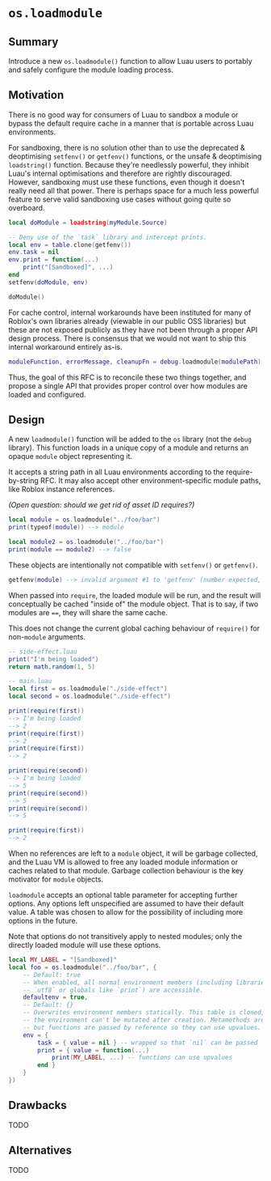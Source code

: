 # `os.loadmodule`

## Summary

Introduce a new `os.loadmodule()` function to allow Luau users to portably and safely configure the module loading process.

## Motivation

There is no good way for consumers of Luau to sandbox a module or bypass the default require cache in a manner that is portable across Luau environments.

For sandboxing, there is no solution other than to use the deprecated & deoptimising `setfenv()` or `getfenv()` functions, or the unsafe & deoptimising `loadstring()` function. Because they're needlessly powerful, they inhibit Luau's internal optimisations and therefore are rightly discouraged. However, sandboxing must use these functions, even though it doesn't really need all that power. There is perhaps space for a much less powerful feature to serve valid sandboxing use cases without going quite so overboard.

```Lua
local doModule = loadstring(myModule.Source)

-- Deny use of the `task` library and intercept prints.
local env = table.clone(getfenv())
env.task = nil
env.print = function(...)
    print("[Sandboxed]", ...)
end
setfenv(doModule, env)

doModule()
```

For cache control, internal workarounds have been instituted for many of Roblox's own libraries already (viewable in our public OSS libraries) but these are not exposed publicly as they have not been through a proper API design process. There is consensus that we would not want to ship this internal workaround entirely as-is.

```Lua
moduleFunction, errorMessage, cleanupFn = debug.loadmodule(modulePath)
```

Thus, the goal of this RFC is to reconcile these two things together, and propose a single API that provides proper control over how modules are loaded and configured.

## Design

A new `loadmodule()` function will be added to the `os` library (not the `debug` library). This function loads in a unique copy of a module and returns an opaque `module` object representing it.

It accepts a string path in all Luau environments according to the require-by-string RFC. It may also accept other environment-specific module paths, like Roblox instance references. 

*(Open question: should we get rid of asset ID requires?)*

```Lua
local module = os.loadmodule("../foo/bar")
print(typeof(module)) --> module

local module2 = os.loadmodule("../foo/bar")
print(module == module2) --> false
```

These objects are intentionally not compatible with `setfenv()` or `getfenv()`.

```Lua
getfenv(module) --> invalid argument #1 to 'getfenv' (number expected, got module)
```

When passed into `require`, the loaded module will be run, and the result will conceptually be cached "inside of" the module object. That is to say, if two modules are `==`, they will share the same cache.

This does not change the current global caching behaviour of `require()` for non-`module` arguments.

```Lua
-- side-effect.luau
print("I'm being loaded")
return math.random(1, 5)
```

```Lua
-- main.luau
local first = os.loadmodule("./side-effect")
local second = os.loadmodule("./side-effect")

print(require(first))
--> I'm being loaded
--> 2
print(require(first))
--> 2
print(require(first))
--> 2

print(require(second))
--> I'm being loaded
--> 5
print(require(second))
--> 5
print(require(second))
--> 5

print(require(first))
--> 2
```

When no references are left to a `module` object, it will be garbage collected, and the Luau VM is allowed to free any loaded module information or caches related to that module. Garbage collection behaviour is the key motivator for `module` objects.

`loadmodule` accepts an optional table parameter for accepting further options. Any options left unspecified are assumed to have their default value. A table was chosen to allow for the possibility of including more options in the future.

Note that options do not transitively apply to nested modules; only the directly loaded module will use these options.

```Lua
local MY_LABEL = "[Sandboxed]"
local foo = os.loadmodule("../foo/bar", {
    -- Default: true
    -- When enabled, all normal environment members (including libraries like
    -- `utf8` or globals like `print`) are accessible.
    defaultenv = true,
    -- Default: {}
    -- Overwrites environment members statically. This table is cloned, so
    -- the environment can't be mutated after creation. Metamethods are ignored,
    -- but functions are passed by reference so they can use upvalues.
    env = {
        task = { value = nil } -- wrapped so that `nil` can be passed
        print = { value = function(...)
            print(MY_LABEL, ...) -- functions can use upvalues
        end }
    }
})
```

## Drawbacks

TODO

## Alternatives

TODO
